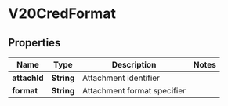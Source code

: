 

# V20CredFormat


## Properties

Name | Type | Description | Notes
------------ | ------------- | ------------- | -------------
**attachId** | **String** | Attachment identifier | 
**format** | **String** | Attachment format specifier | 



